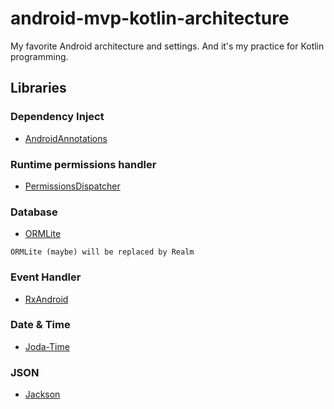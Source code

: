 # android-mvp-kotlin-architecture
My favorite Android architecture and settings. And it's my practice for Kotlin programming.

## Libraries
### Dependency Inject
- [AndroidAnnotations](http://androidannotations.org/)

### Runtime permissions handler
- [PermissionsDispatcher](https://github.com/permissions-dispatcher/PermissionsDispatcher)

### Database
- [ORMLite](http://ormlite.com/sqlite_java_android_orm.shtml)

```
ORMLite (maybe) will be replaced by Realm
```

### Event Handler
- [RxAndroid](https://github.com/ReactiveX/RxAndroid)

### Date & Time
- [Joda-Time](http://www.joda.org/joda-time/)

### JSON
- [Jackson](https://github.com/FasterXML/jackson)